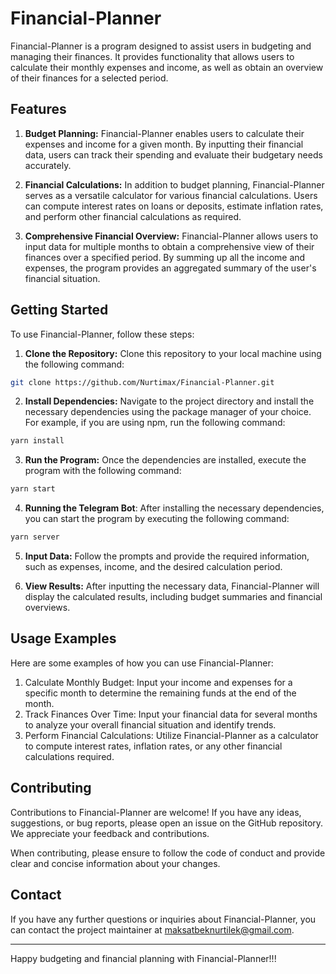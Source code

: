 # Financial-Planner

Financial-Planner is a program designed to assist users in budgeting and managing their finances. It provides functionality that allows users to calculate their monthly expenses and income, as well as obtain an overview of their finances for a selected period.

## Features

1. **Budget Planning:** Financial-Planner enables users to calculate their expenses and income for a given month. By inputting their financial data, users can track their spending and evaluate their budgetary needs accurately.

2. **Financial Calculations:** In addition to budget planning, Financial-Planner serves as a versatile calculator for various financial calculations. Users can compute interest rates on loans or deposits, estimate inflation rates, and perform other financial calculations as required.

3. **Comprehensive Financial Overview:** Financial-Planner allows users to input data for multiple months to obtain a comprehensive view of their finances over a specified period. By summing up all the income and expenses, the program provides an aggregated summary of the user's financial situation.

## Getting Started

To use Financial-Planner, follow these steps:

1. **Clone the Repository:** Clone this repository to your local machine using the following command:

```bash
git clone https://github.com/Nurtimax/Financial-Planner.git
```

2. **Install Dependencies:** Navigate to the project directory and install the necessary dependencies using the package manager of your choice. For example, if you are using npm, run the following command:

```bash
yarn install
```

3. **Run the Program:** Once the dependencies are installed, execute the program with the following command:

```bash
yarn start
```

4. **Running the Telegram Bot**: After installing the necessary dependencies, you can start the program by executing the following command:

```bash
yarn server
```

5. **Input Data:** Follow the prompts and provide the required information, such as expenses, income, and the desired calculation period.

6. **View Results:** After inputting the necessary data, Financial-Planner will display the calculated results, including budget summaries and financial overviews.

## Usage Examples

Here are some examples of how you can use Financial-Planner:

1. Calculate Monthly Budget: Input your income and expenses for a specific month to determine the remaining funds at the end of the month.
2. Track Finances Over Time: Input your financial data for several months to analyze your overall financial situation and identify trends.
3. Perform Financial Calculations: Utilize Financial-Planner as a calculator to compute interest rates, inflation rates, or any other financial calculations required.

## Contributing

Contributions to Financial-Planner are welcome! If you have any ideas, suggestions, or bug reports, please open an issue on the GitHub repository. We appreciate your feedback and contributions.

When contributing, please ensure to follow the code of conduct and provide clear and concise information about your changes.

## Contact

If you have any further questions or inquiries about Financial-Planner, you can contact the project maintainer at maksatbeknurtilek@gmail.com.

---

Happy budgeting and financial planning with Financial-Planner!!!
